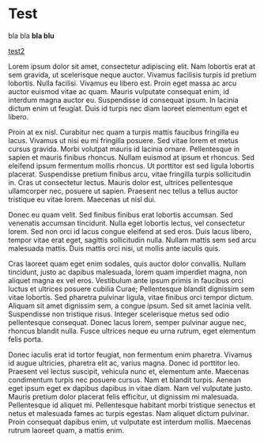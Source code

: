 # Test
bla bla **bla blu**

[test2](../test2)

Lorem ipsum dolor sit amet, consectetur adipiscing elit. Nam lobortis erat at sem gravida, ut scelerisque neque auctor. Vivamus facilisis turpis id pretium lobortis. Nulla facilisi. Vivamus eu libero est. Proin eget massa ac arcu auctor euismod vitae ac quam. Mauris vulputate consequat enim, id interdum magna auctor eu. Suspendisse id consequat ipsum. In lacinia dictum enim ut feugiat. Duis id turpis nec diam laoreet elementum eget et libero.

Proin at ex nisl. Curabitur nec quam a turpis mattis faucibus fringilla eu lacus. Vivamus ut nisi eu mi fringilla posuere. Sed vitae lorem et metus cursus gravida. Morbi volutpat mauris id lacinia ornare. Pellentesque in sapien et mauris finibus rhoncus. Nullam euismod at ipsum et rhoncus. Sed eleifend ipsum fermentum mollis rhoncus. Ut porttitor est sed ligula lobortis placerat. Suspendisse pretium finibus arcu, vitae fringilla turpis sollicitudin in. Cras ut consectetur lectus. Mauris dolor est, ultrices pellentesque ullamcorper nec, posuere ut sapien. Praesent nec tellus a tellus auctor tristique eu vitae lorem. Maecenas ut nisl dui.

Donec eu quam velit. Sed finibus finibus erat lobortis accumsan. Sed venenatis accumsan tincidunt. Nulla eget lobortis lectus, vel consectetur lorem. Sed non orci id lacus congue eleifend at sed eros. Duis lacus libero, tempor vitae erat eget, sagittis sollicitudin nulla. Nullam mattis sem sed arcu malesuada mattis. Duis mattis orci nisi, ut mollis ante iaculis quis.

Cras laoreet quam eget enim sodales, quis auctor dolor convallis. Nullam tincidunt, justo ac dapibus malesuada, lorem quam imperdiet magna, non aliquet magna ex vel eros. Vestibulum ante ipsum primis in faucibus orci luctus et ultrices posuere cubilia Curae; Pellentesque blandit dignissim sem vitae lobortis. Sed pharetra pulvinar ligula, vitae finibus orci tempor dictum. Aliquam sit amet dignissim sem, a congue ipsum. Sed sit amet lacinia velit. Suspendisse non tristique risus. Integer scelerisque metus sed odio pellentesque consequat. Donec lacus lorem, semper pulvinar augue nec, rhoncus blandit nulla. Fusce ultrices neque eu urna rutrum, eget elementum felis porta.

Donec iaculis erat id tortor feugiat, non fermentum enim pharetra. Vivamus id augue ultricies, pharetra elit ac, varius magna. Donec id porttitor leo. Praesent vel lectus suscipit, vehicula nunc et, elementum ante. Maecenas condimentum turpis nec posuere cursus. Nam et blandit turpis. Aenean eget ipsum eget ex dapibus dapibus in vitae diam. Nam vel vulputate justo. Mauris pretium dolor placerat felis efficitur, ut dignissim mi malesuada. Pellentesque id aliquet mi. Pellentesque habitant morbi tristique senectus et netus et malesuada fames ac turpis egestas. Nam aliquet dictum pulvinar. Proin consequat dapibus enim, ut vulputate est interdum mollis. Maecenas rutrum laoreet quam, a mattis enim.

<!--
id: test3_bla_bla_blu_bli_bu
tags: bla blu blu
title: Test 3 triki triki truki pisi susuuuu
date: 04/10/2019
image: https://cdn.pixabay.com/photo/2013/07/12/17/47/test-pattern-152459_960_720.png
-->